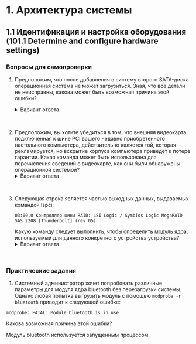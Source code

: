 # 1. Архитектура системы
## 1.1 Идентификация и настройка оборудования (101.1 Determine and configure hardware settings)
### Вопросы для самопроверки

1. Предположим, что после добавления в систему второго SATA-диска операционная система не может загрузиться. Зная, что все детали не неисправны, какова может быть возможная причина этой ошибки?
   
    <details>
    <summary>Вариант ответа</summary>
    Порядок загрузочных устройств должен быть настроен в утилите настройки BIOS, иначе BIOS может не сможет запустить загрузчик.
    </details>
<br>


2. Предположим, вы хотите убедиться в том, что внешняя видеокарта, подключенная к шине PCI вашего недавно приобретенного настольного компьютера, действительно является той, которая рекламируется, но вскрытие корпуса компьютера приведет к потере гарантии. Какая команда может быть использована для перечисления сведений о видеокарте, как они были обнаружены операционной системой?
    <details>
    <summary>Вариант ответа</summary>
    Команда `lspci выводит подробную информацию обо всех устройствах, подключенных в данный момент к шине PCI-шине.
    </details>
<br>   


3. Следующая строка является частью выходных данных, выдаваемых командой lspci:
    ```
    03:00.0 Контроллер шины RAID: LSI Logic / Symbios Logic MegaRAID SAS 2208 [Thunderbolt] (rev 05)
    ```
    Какую команду следует выполнить, чтобы определить модуль ядра, используемый для данного конкретного устройства устройства?
    <details>
    <summary>Вариант ответа</summary>
    Команда 
    ```
    lspci -s 03:00.0 -v
    ``` 
    или 
    ```
    lspci -s 03:00.0 -k
    ```
    </details>
<br>  

### Практические задания


1. Системный администратор хочет попробовать различные параметры для модуля ядра bluetooth без перезагрузки системы. Однако любая попытка выгрузить модуль с помощью `modprobe -r bluetooth` приводит к следующей ошибке:

```console
modprobe: FATAL: Module bluetooth is in use
```
Какова возможная причина этой ошибки?

Модуль bluetooth используется запущенным процессом.